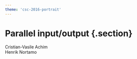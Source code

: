```yaml
---
theme: 'csc-2016-portrait'
---
```


# Parallel input/output {.section}

Cristian-Vasile Achim<br>
Henrik Nortamo
